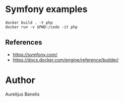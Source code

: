 Symfony examples
================

```
docker build . -t php
docker run -v $PWD:/code -it php
```

References
----------

* https://symfony.com/
* https://docs.docker.com/engine/reference/builder/

Author
======

Aurelijus Banelis
